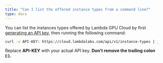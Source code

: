 ```yaml
---
title: "Can I list the offered instance types from a command line?"
type: docs
---
```


You can list the instances types offered by Lambda GPU Cloud by first
[generating an API key](https://cloud.lambdalabs.com/api-keys), then running
the following command:

```bash
curl -u API-KEY: https://cloud.lambdalabs.com/api/v1/instance-types | jq .
```

Replace **API-KEY** with your actual API key. **Don't remove the trailing
colon (:).**
